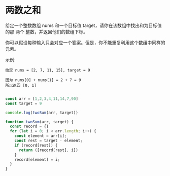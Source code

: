 # 两数之和

给定一个整数数组 nums 和一个目标值 target，请你在该数组中找出和为目标值的那 两个 整数，并返回他们的数组下标。

你可以假设每种输入只会对应一个答案。但是，你不能重复利用这个数组中同样的元素。

示例:
```
给定 nums = [2, 7, 11, 15], target = 9

因为 nums[0] + nums[1] = 2 + 7 = 9
所以返回 [0, 1]
```

```js

const arr = [1,2,3,4,11,14,7,90]
const target = 9

console.log(twoSum(arr, target))

function twoSum(arr, target) {
  const record = {}
  for (let i = 0; i < arr.length; i++) {
    const element = arr[i];
    const rest = target - element;
    if (record[rest]) {
      return ([record[rest], i])
    }
    record[element] = i;
  }
}

```
